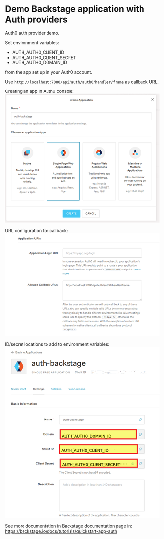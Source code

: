 # Demo Backstage application with Auth providers

Auth0 auth provider demo.

Set environment variables:
* AUTH_AUTH0_CLIENT_ID
* AUTH_AUTH0_CLIENT_SECRET
* AUTH_AUTH0_DOMAIN_ID

from the app set up in your Auth0 account.

Use `http://localhost:7000/api/auth/auth0/handler/frame` as callback URL.



Creating an app in Auth0 console:
![Creating an app in Auth0 console](docs/static/auth0_creating_App.png)


URL configuration for callback:
![URL configuration for callback](docs/static/auth0_urls.png)



ID/secret locations to add to environment variables:
![Id locations to add to environment variables](docs/static/auth0_ids.png)

See more documentation in Backstage documentation page in: https://backstage.io/docs/tutorials/quickstart-app-auth
